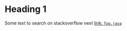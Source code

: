 # Heading 1

Some text to search on stackoverflow next
<caret>[link: `foo.java`](http://shorturl.com)